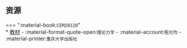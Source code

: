 ## 资源  
=== ":material-book:`CEM20120`"  
    * [教材](https://api.mir6.com/api/lanzou?url=https://cqu-openlib.lanzout.com/iTmWS2o4ndli&down=true) - :material-format-quote-open:`理论力学` - :material-account:`程光均` - :material-printer:`重庆大学出版社`  